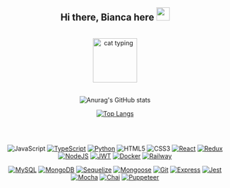 <h2 align="center">
  Hi there, Bianca here
  <img src="https://media.giphy.com/media/hvRJCLFzcasrR4ia7z/giphy.gif" width="30px"/>
</h2>

<br>

<div id="header" align="center">
  <img src="https://media.giphy.com/media/hiJ9ypGI5tIKdwKoK2/giphy.gif" alt="cat typing" width="100"/>
</div>

<br>

<div id="stats" align="center">
  
  ![Anurag's GitHub stats](https://github-readme-stats.vercel.app/api?username=biancaoura&show_icons=true&border_color=FFF&bg_color=0D1117&theme=tokyonight)
  
  [![Top Langs](https://github-readme-stats.vercel.app/api/top-langs/?username=biancaoura&layout=compact&border_color=FFF&bg_color=0D1117&theme=tokyonight)](https://github.com/anuraghazra/github-readme-stats)

</div>

<br>
<br>

<div id="badges" align="center">

![JavaScript][JavaScript.io]
[![TypeScript][TypeScript.io]][TypeScript-url]
[![Python][Python.io]][Python-url]
![HTML5][HTML5.io]
![CSS3][CSS3.io]
[![React][React.io]][React-url]
[![Redux][Redux.io]][Redux-url]
[![NodeJS][NodeJS.io]][NodeJS-url]
[![JWT][JWT.io]][JWT-url]
[![Docker][Docker.io]][Docker-url]
[![Railway][Railway.io]][Railway-url]
  
[![MySQL][MySQL.io]][MySQL-url]
[![MongoDB][MongoDB.io]][MongoDB-url]
[![Sequelize][Sequelize.io]][Sequelize-url]
[![Mongoose][Mongoose.io]][Mongoose-url]
[![Git][Git.io]][Git-url]
[![Express][Express.io]][Express-url]
[![Jest][Jest.io]][Jest-url]
[![Mocha][Mocha.io]][Mocha-url]
[![Chai][Chai.io]][Chai-url]
[![Puppeteer][Puppeteer.io]][Puppeteer-url]
  
</div>

[HTML5.io]: https://img.shields.io/badge/html5-E34F26?logo=html5&logoColor=white
[CSS3.io]: https://img.shields.io/badge/css3-1572B6?logo=css3&logoColor=white
[JavaScript.io]: https://img.shields.io/badge/javascript-F7DF1E?logo=javascript&logoColor=black
[TypeScript.io]: https://img.shields.io/badge/typescript-3178C6?logo=typescript&logoColor=white
[TypeScript-url]: https://www.typescriptlang.org
[Python.io]: https://img.shields.io/badge/python-3776AB?logo=python&logoColor=white
[Python-url]: [https://www.typescriptlang.org](https://www.python.org)
[React.io]: https://img.shields.io/badge/react-61DAFB?logo=react&logoColor=black
[React-url]: https://reactjs.org
[Redux.io]: https://img.shields.io/badge/redux-764ABC?logo=redux&logoColor=white
[Redux-url]: https://redux.js.org
[NodeJS.io]: https://img.shields.io/badge/node.js-339933?logo=node.js&logoColor=white
[NodeJS-url]: https://nodejs.org/en/
[JWT.io]: https://img.shields.io/badge/jwt-000000?logo=jsonwebtokens&logoColor=white
[JWT-url]: https://jwt.io
[Docker.io]: https://img.shields.io/badge/docker-2496ED?logo=docker&logoColor=white
[Docker-url]: https://www.docker.com
[Railway.io]: https://img.shields.io/badge/railway-000000?logo=railway&logoColor=white
[Railway-url]: https://railway.app
[Jest.io]: https://img.shields.io/badge/jest-C21325?logo=jest&logoColor=white
[Jest-url]: https://jestjs.io
[MySQL.io]: https://img.shields.io/badge/mysql-4479A1?logo=mysql&logoColor=white
[MySQL-url]: https://www.mysql.com
[MongoDB.io]: https://img.shields.io/badge/mongodb-47A248?style=flat-square&logo=mongodb&logoColor=white
[MongoDB-url]: https://www.mongodb.com
[Sequelize.io]: https://img.shields.io/badge/sequelize-52B0E7?logo=sequelize&logoColor=white
[Sequelize-url]: https://sequelize.org
[Mongoose.io]: https://img.shields.io/badge/mongoose-8D6748?logo=mongoose&logoColor=white
[Mongoose-url]: https://mongoosejs.com
[Git.io]: https://img.shields.io/badge/git-F05032?logo=git&logoColor=white
[Git-url]: https://git-scm.com
[Express.io]: https://img.shields.io/badge/express-000000?logo=express&logoColor=white
[Express-url]: https://expressjs.com
[Mocha.io]: https://img.shields.io/badge/mocha-8D6748?logo=mocha&logoColor=white
[Mocha-url]: https://mochajs.org
[Chai.io]: https://img.shields.io/badge/chai-A30701?logo=chai&logoColor=white
[Chai-url]: https://www.chaijs.com
[Puppeteer.io]: https://img.shields.io/badge/puppeteer-E34F26?logo=puppeteer&logoColor=white
[Puppeteer-url]: https://pptr.dev
